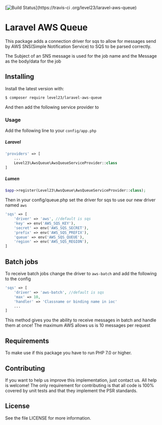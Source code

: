 [![Build Status](https://travis-ci.org/level23/laravel-aws-queue.svg?branch=master)](https://travis-ci
.org/level23/laravel-aws-queue)

# Laravel AWS Queue
This package adds a connection driver for sqs to allow for messages send by AWS SNS(Simple Notification Service) to 
SQS to be parsed correctly.

The Subject of an SNS message is used for the job name and the Message as the body/data for the job

## Installing

Install the latest version with:

```bash
$ composer require level23/laravel-aws-queue
```

And then add the following service provider to 

### Usage

Add the following line to your `config/app.php`

##### Laravel
```php
'providers' => [
    ...
    Level23\AwsQueue\AwsQueueServiceProvider::class
]
```

##### Lumen
```php
$app->register(Level23\AwsQueue\AwsQueueServiceProvider::class);
```

Then in your config/queue.php set the driver for sqs to use our new driver named `aws`
```php
'sqs' => [
    'driver' => 'aws', //default is sqs
    'key' => env('AWS_SQS_KEY'),
    'secret' => env('AWS_SQS_SECRET'),
    'prefix' => env('AWS_SQS_PREFIX'),
    'queue' => env('AWS_SQS_QUEUE'),
    'region' => env('AWS_SQS_REGION'),
]
```

## Batch jobs

To receive batch jobs change the driver to `aws-batch` and add the following to the config
```php
'sqs' => [
    'driver' => 'aws-batch', //default is sqs
    'max' => 10,
    'handler' => 'Classname or binding name in ioc'
    ...
]
```

This method gives you the ability to receive messages in batch and handle them at once!
The maximum AWS allows us is 10 messages per request

## Requirements

To make use if this package you have to run PHP 7.0 or higher.

## Contributing

If you want to help us improve this implementation, just contact us. All help is welcome!
The only requirement for contributing is that all code is 100% covered by unit tests and that they implement the 
PSR standards.

## License

See the file LICENSE for more information.